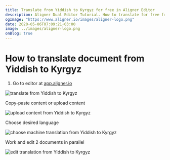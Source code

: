 ```yaml
---
title: Translate from Yiddish to Kyrgyz for free in Aligner Editor
description: Aligner Dual Editor Tutorial. How to translate for free from Yiddish to Kyrgyz. Aligner is multilingual document management platform. 
ogImage: "https://www.aligner.io/images/aligner-logo.png"
date: 2020-05-06T07:09:21+03:00
image: ../images/aligner-logo.png
onBlog: true
---
```


# How to translate document from Yiddish to Kyrgyz

1. Go to editor at [app.aligner.io](https://app.aligner.io "Aligner App web page")

![translate from Yiddish to Kyrgyz](../aligner-blank-editor.png "translate from Yiddish to Kyrgyz")

Copy-paste content or upload content

![upload content from Yiddish to Kyrgyz](../aligner-uploaded-document.png "upload content from Yiddish to Kyrgyz")

Choose desired language

![choose machine translation from Yiddish to Kyrgyz](../aligner-language-dropdown.png "choose machine translation from Yiddish to Kyrgyz")

Work and edit 2 documents in parallel

![edit translation from Yiddish to Kyrgyz](../aligner-double-sitded-editor.png "edit translation from Yiddish to Kyrgyz")

